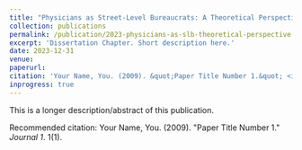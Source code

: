 ```yaml
---
title: "Physicians as Street-Level Bureaucrats: A Theoretical Perspective"
collection: publications
permalink: /publication/2023-physicians-as-slb-theoretical-perspective
excerpt: 'Dissertation Chapter. Short description here.'
date: 2023-12-31
venue: 
paperurl: 
citation: 'Your Name, You. (2009). &quot;Paper Title Number 1.&quot; <i>Journal 1</i>. 1(1).'
inprogress: true
---
```

This is a longer description/abstract of this publication.

<!-- [Download paper here](http://academicpages.github.io/files/paper1.pdf) -->

Recommended citation: Your Name, You. (2009). "Paper Title Number 1." <i>Journal 1</i>. 1(1).